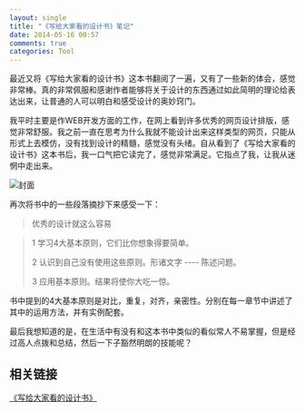 ```yaml
---
layout: single
title: "《写给大家看的设计书》笔记"
date: 2014-05-16 00:57
comments: true
categories: Tool
---
```


最近又将《写给大家看的设计书》这本书翻阅了一遍，又有了一些新的体会，感觉非常棒。真的非常佩服和感谢作者能够将关于设计的东西通过如此简明的理论给表达出来，让普通的人可以明白和感受设计的奥妙窍门。

我平时主要是作WEB开发方面的工作，在网上看到许多优秀的网页设计排版，感觉非常舒服。我之前一直在思考为什么我就不能设计出来这样类型的网页，只能从形式上去模仿，没有找到设计的精髓，感觉没有头绪。自从看到了《写给大家看的设计书》这本书后，我一口气把它读完了，感觉非常满足。它指点了我，让我从迷惘中走出来。

![封面](http://img3.douban.com/lpic/s23486434.jpg)

再次将书中的一些段落摘抄下来感受一下：

> 优秀的设计就这么容易

> 1 学习4大基本原则，它们比你想象得要简单。
>
> 2 认识到自己没有使用这些原则。形诸文字 ---- 陈述问题。
>
> 3 应用基本原则。结果将使你大吃一惊。
>

书中提到的4大基本原则是对比，重复，对齐，亲密性。分别在每一章节中讲述了其中的运用方法，并有实例配套。

最后我想知道的是，在生活中有没有和这本书中类似的看似常人不易掌握，但是经过高人点拨和总结，然后一下子豁然明朗的技能呢？


## 相关链接

[《写给大家看的设计书》](http://book.douban.com/subject/3323633/)